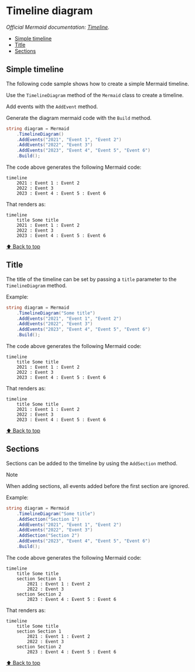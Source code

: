 # Timeline diagram<!-- omit from toc -->

*Official Mermaid documentation: [Timeline](https://mermaid.js.org/syntax/timeline.html).*

- [Simple timeline](#simple-timeline)
- [Title](#title)
- [Sections](#sections)

## Simple timeline

The following code sample shows how to create a simple Mermaid timeline.

Use the `TimelineDiagram` method of the `Mermaid` class to create a timeline.

Add events with the `AddEvent` method.

Generate the diagram mermaid code with the `Build` method.

```csharp
string diagram = Mermaid
    .TimelineDiagram()
    .AddEvents("2021", "Event 1", "Event 2")
    .AddEvents("2022", "Event 3")
    .AddEvents("2023", "Event 4", "Event 5", "Event 6")
    .Build();
```

The code above generates the following Mermaid code:

```text
timeline
    2021 : Event 1 : Event 2
    2022 : Event 3
    2023 : Event 4 : Event 5 : Event 6
```

That renders as:

```mermaid
timeline
    title Some title
    2021 : Event 1 : Event 2
    2022 : Event 3
    2023 : Event 4 : Event 5 : Event 6
```

[⬆ Back to top](#timeline-diagram)

## Title

The title of the timeline can be set by passing a `title` parameter to the `TimelineDiagram` method.

Example:

```csharp
string diagram = Mermaid
    .TimelineDiagram("Some title")
    .AddEvents("2021", "Event 1", "Event 2")
    .AddEvents("2022", "Event 3")
    .AddEvents("2023", "Event 4", "Event 5", "Event 6")
    .Build();
```

The code above generates the following Mermaid code:

```text
timeline
    title Some title
    2021 : Event 1 : Event 2
    2022 : Event 3
    2023 : Event 4 : Event 5 : Event 6
```

That renders as:

```mermaid
timeline
    title Some title
    2021 : Event 1 : Event 2
    2022 : Event 3
    2023 : Event 4 : Event 5 : Event 6
```

[⬆ Back to top](#timeline-diagram)

## Sections

Sections can be added to the timeline by using the `AddSection` method.

> [!NOTE]
> When adding sections, all events added before the first section are ignored.

Example:

```csharp
string diagram = Mermaid
    .TimelineDiagram("Some title")
    .AddSection("Section 1")
    .AddEvents("2021", "Event 1", "Event 2")
    .AddEvents("2022", "Event 3")
    .AddSection("Section 2")
    .AddEvents("2023", "Event 4", "Event 5", "Event 6")
    .Build();
```

The code above generates the following Mermaid code:

```text
timeline
    title Some title
    section Section 1
        2021 : Event 1 : Event 2
        2022 : Event 3
    section Section 2
        2023 : Event 4 : Event 5 : Event 6
```

That renders as:

```mermaid
timeline
    title Some title
    section Section 1
        2021 : Event 1 : Event 2
        2022 : Event 3
    section Section 2
        2023 : Event 4 : Event 5 : Event 6
```

[⬆ Back to top](#timeline-diagram)